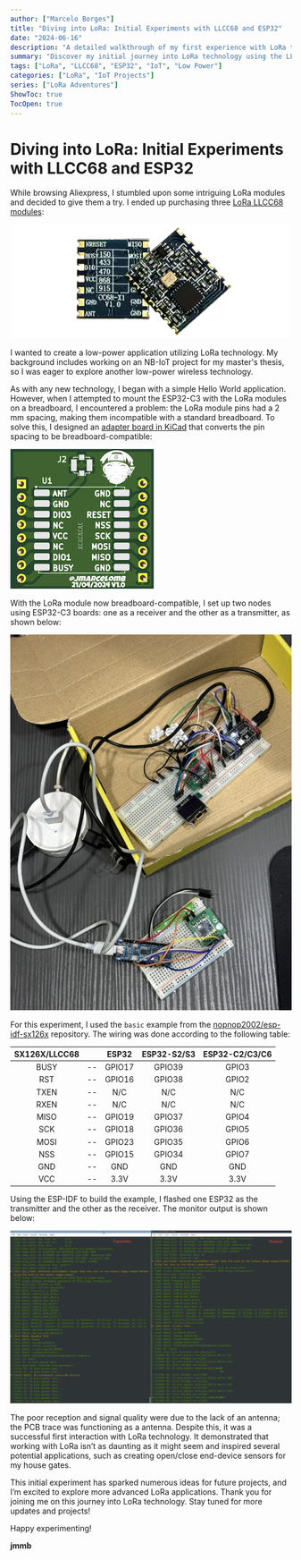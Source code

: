 ```yaml
---
author: ["Marcelo Borges"]
title: "Diving into LoRa: Initial Experiments with LLCC68 and ESP32"
date: "2024-06-16"
description: "A detailed walkthrough of my first experience with LoRa technology, featuring the LLCC68 module and ESP32-C3 boards. Learn about my setup process, challenges, and initial experiments."
summary: "Discover my initial journey into LoRa technology using the LLCC68 module. This post covers my setup process, the creation of a breadboard adapter, and the results of my first transmitter and receiver test using ESP32-C3 boards."
tags: ["LoRa", "LLCC68", "ESP32", "IoT", "Low Power"]
categories: ["LoRa", "IoT Projects"]
series: ["LoRa Adventures"]
ShowToc: true
TocOpen: true
---
```


# Diving into LoRa: Initial Experiments with LLCC68 and ESP32

While browsing Aliexpress, I stumbled upon some intriguing LoRa modules and decided to give them a try. I ended up purchasing three [LoRa LLCC68 modules](https://pt.aliexpress.com/item/1005005763543912.html?gatewayAdapt=glo2bra):

![LoRa-CC68-X1 module](images/lora-cc68-x1-module.png#center)

I wanted to create a low-power application utilizing LoRa technology. My background includes working on an NB-IoT project for my master's thesis, so I was eager to explore another low-power wireless technology.

As with any new technology, I began with a simple Hello World application. However, when I attempted to mount the ESP32-C3 with the LoRa modules on a breadboard, I encountered a problem: the LoRa module pins had a 2 mm spacing, making them incompatible with a standard breadboard. To solve this, I designed an [adapter board in KiCad](https://github.com/jmarcelomb/lora-adapter-board) that converts the pin spacing to be breadboard-compatible:

![Adapter board, front view](images/lora-board-front.png#center)

With the LoRa module now breadboard-compatible, I set up two nodes using ESP32-C3 boards: one as a receiver and the other as a transmitter, as shown below:

![Transmitter and Receiver LoRa nodes](images/two-lora-nodes.jpeg#center)

For this experiment, I used the `basic` example from the [nopnop2002/esp-idf-sx126x](https://github.com/nopnop2002/esp-idf-sx126x) repository. The wiring was done according to the following table:

| SX126X/LLCC68 |       | ESP32  | ESP32-S2/S3 | ESP32-C2/C3/C6 |
| :-----------: | :---: | :----: | :---------: | :------------: |
|     BUSY      |  --   | GPIO17 |   GPIO39    |     GPIO3      |
|      RST      |  --   | GPIO16 |   GPIO38    |     GPIO2      |
|     TXEN      |  --   |  N/C   |     N/C     |      N/C       |
|     RXEN      |  --   |  N/C   |     N/C     |      N/C       |
|     MISO      |  --   | GPIO19 |   GPIO37    |     GPIO4      |
|      SCK      |  --   | GPIO18 |   GPIO36    |     GPIO5      |
|     MOSI      |  --   | GPIO23 |   GPIO35    |     GPIO6      |
|      NSS      |  --   | GPIO15 |   GPIO34    |     GPIO7      |
|      GND      |  --   |  GND   |     GND     |      GND       |
|      VCC      |  --   |  3.3V  |    3.3V     |      3.3V      |

Using the ESP-IDF to build the example, I flashed one ESP32 as the transmitter and the other as the receiver. The monitor output is shown below:

![Application monitor output](images/example-monitor-log.png#center)

The poor reception and signal quality were due to the lack of an antenna; the PCB trace was functioning as a antenna. Despite this, it was a successful first interaction with LoRa technology. It demonstrated that working with LoRa isn’t as daunting as it might seem and inspired several potential applications, such as creating open/close end-device sensors for my house gates.

This initial experiment has sparked numerous ideas for future projects, and I’m excited to explore more advanced LoRa applications. Thank you for joining me on this journey into LoRa technology. Stay tuned for more updates and projects!

Happy experimenting!

**jmmb**
